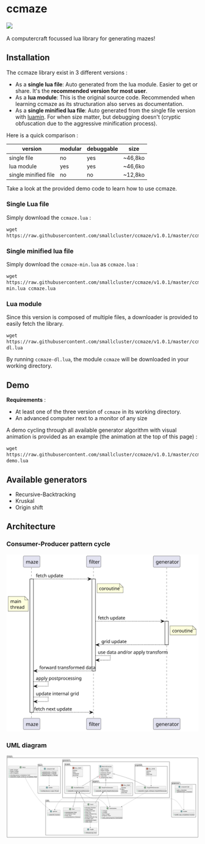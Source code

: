 # ccmaze

![](imgs/header.webp?raw=true)

A computercraft focussed lua library for generating mazes!

## Installation

The ccmaze library exist in 3 different versions :

- As a **single lua file**: Auto generated from the lua module. Easier to get or share. It's the **recommended version for most user**.
- As a **lua module**: This is the original source code. Recommended when learning ccmaze as its structuration also serves as documentation.
- As a **single minified lua file**: Auto generated from the single file version with [luamin](https://github.com/mathiasbynens/luamin). For when size matter, but debugging doesn't (cryptic obfuscation due to the aggressive minification process).

Here is a quick comparison :

| version              | modular | debuggable | size    |
| -------------------- | ------- | ---------- | ------- |
| single file          | no      | yes        | ~46,8ko |
| lua module           | yes     | yes        | ~46,6ko |
| single minified file | no      | no         | ~12,8ko |

Take a look at the provided demo code to learn how to use ccmaze.

### Single Lua file

Simply download the `ccmaze.lua` :

```shell
wget https://raw.githubusercontent.com/smallcluster/ccmaze/v1.0.1/master/ccmaze.lua
```

### Single minified lua file 

Simply download the `ccmaze-min.lua` as `ccmaze.lua` :

```shell
wget https://raw.githubusercontent.com/smallcluster/ccmaze/v1.0.1/master/ccmaze-min.lua ccmaze.lua
```

### Lua module

Since this version is composed of multiple files, a downloader is provided to easily fetch the library.

```shell
wget https://raw.githubusercontent.com/smallcluster/ccmaze/v1.0.1/master/ccmaze-dl.lua
```

By running `ccmaze-dl.lua`, the module `ccmaze` will be downloaded in your working directory.

## Demo

**Requirements** :

- At least one of the three version of `ccmaze` in its working directory.
- An advanced computer next to a monitor of any size

A demo cycling through all available generator algorithm with visual animation is provided as an example (the animation at the top of this page) :

```shell
wget https://raw.githubusercontent.com/smallcluster/ccmaze/v1.0.1/master/ccmaze-demo.lua
```

## Available generators

- Recursive-Backtracking
- Kruskal
- Origin shift

## Architecture

### Consumer-Producer pattern cycle

![](imgs/pattern.svg?raw=true)

### UML diagram

![](imgs/classes.svg?raw=true)